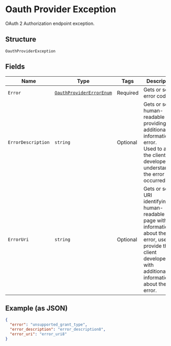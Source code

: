 
# Oauth Provider Exception

OAuth 2 Authorization endpoint exception.

## Structure

`OauthProviderException`

## Fields

| Name | Type | Tags | Description |
|  --- | --- | --- | --- |
| `Error` | [`OauthProviderErrorEnum`](../../doc/models/oauth-provider-error-enum.md) | Required | Gets or sets error code. |
| `ErrorDescription` | `string` | Optional | Gets or sets human-readable text providing additional information on error.<br>Used to assist the client developer in understanding the error that occurred. |
| `ErrorUri` | `string` | Optional | Gets or sets a URI identifying a human-readable web page with information about the error, used to provide the client developer with additional information about the error. |

## Example (as JSON)

```json
{
  "error": "unsupported_grant_type",
  "error_description": "error_description8",
  "error_uri": "error_uri8"
}
```

